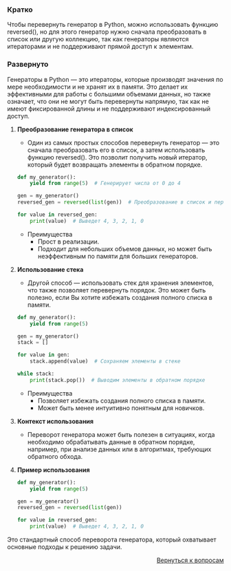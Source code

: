 ### Кратко

Чтобы перевернуть генератор в Python, можно использовать функцию reversed(), но для этого генератор нужно сначала
преобразовать в список или другую коллекцию, так как генераторы являются итераторами и не поддерживают прямой доступ
к элементам.

### Развернуто

Генераторы в Python — это итераторы, которые производят значения по мере необходимости и не хранят их в памяти. Это
делает их эффективными для работы с большими объемами данных, но также означает, что они не могут быть перевернуты
напрямую, так как не имеют фиксированной длины и не поддерживают индексированный доступ.

1. **Преобразование генератора в список**
    - Один из самых простых способов перевернуть генератор — это сначала преобразовать его в список, а затем
      использовать функцию reversed(). Это позволит получить новый итератор, который будет возвращать элементы в
      обратном порядке.
    ```Python
    def my_generator():
        yield from range(5)  # Генерирует числа от 0 до 4

    gen = my_generator()
    reversed_gen = reversed(list(gen))  # Преобразование в список и переворот

    for value in reversed_gen:
        print(value)  # Выведет 4, 3, 2, 1, 0
    ```
    - Преимущества
        - Прост в реализации.
        - Подходит для небольших объемов данных, но может быть неэффективным по памяти для больших генераторов.

2. **Использование стека**
    - Другой способ — использовать стек для хранения элементов, что также позволяет перевернуть порядок. Это может
      быть полезно, если Вы хотите избежать создания полного списка в памяти.
    ```Python
    def my_generator():
        yield from range(5)

    gen = my_generator()
    stack = []

    for value in gen:
        stack.append(value)  # Сохраняем элементы в стеке

    while stack:
        print(stack.pop())  # Выводим элементы в обратном порядке
    ```
    - Преимущества
        - Позволяет избежать создания полного списка в памяти.
        - Может быть менее интуитивно понятным для новичков.

3. **Контекст использования**
    - Переворот генератора может быть полезен в ситуациях, когда необходимо обрабатывать данные в обратном порядке,
      например, при анализе данных или в алгоритмах, требующих обратного обхода.

4. **Пример использования**
    ```Python
    def my_generator():
        yield from range(5)

    gen = my_generator()
    reversed_gen = reversed(list(gen))

    for value in reversed_gen:
        print(value)  # Выведет 4, 3, 2, 1, 0
    ```

Это стандартный способ переворота генератора, который охватывает основные подходы к решению задачи.

<div align="right">

[Вернуться к вопросам](../Вопросы.md)

</div>
